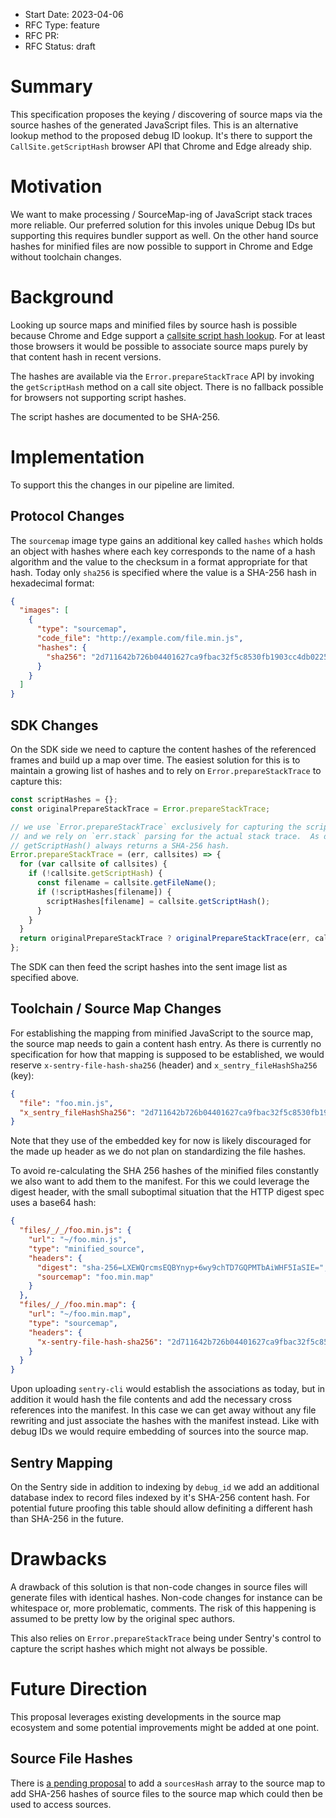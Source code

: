 - Start Date: 2023-04-06
- RFC Type: feature
- RFC PR: <link>
- RFC Status: draft

# Summary

This specification proposes the keying / discovering of source maps via
the source hashes of the generated JavaScript files.  This is an alternative
lookup method to the proposed debug ID lookup.  It's there to support the
`CallSite.getScriptHash` browser API that Chrome and Edge already ship.

# Motivation

We want to make processing / SourceMap-ing of JavaScript stack traces more
reliable.  Our preferred solution for this involes unique Debug IDs but
supporting this requires bundler support as well.  On the other hand source
hashes for minified files are now possible to support in Chrome and Edge
without toolchain changes.

# Background

Looking up source maps and minified files by source hash is possible because Chrome and Edge support a [callsite script hash lookup](https://github.com/MicrosoftEdge/DevTools/blob/main/explainers/SourceHash/explainer.md).
For at least those browsers it would be possible to associate source maps
purely by that content hash in recent versions.

The hashes are available via the `Error.prepareStackTrace` API by invoking
the `getScriptHash` method on a call site object.  There is no fallback
possible for browsers not supporting script hashes.

The script hashes are documented to be SHA-256.

# Implementation

To support this the changes in our pipeline are limited.

## Protocol Changes

The `sourcemap` image type gains an additional key called `hashes` which
holds an object with hashes where each key corresponds to the name of a
hash algorithm and the value to the checksum in a format appropriate for
that hash.  Today only `sha256` is specified where the value is a SHA-256
hash in hexadecimal format:

```json
{
  "images": [
    {
      "type": "sourcemap",
      "code_file": "http://example.com/file.min.js",
      "hashes": {
        "sha256": "2d711642b726b04401627ca9fbac32f5c8530fb1903cc4db02258717921a4881"
      }
    }
  ]
}
```

## SDK Changes

On the SDK side we need to capture the content hashes of the referenced
frames and build up a map over time.  The easiest solution for this is to
maintain a growing list of hashes and to rely on `Error.prepareStackTrace`
to capture this:

```javascript
const scriptHashes = {};
const originalPrepareStackTrace = Error.prepareStackTrace;

// we use `Error.prepareStackTrace` exclusively for capturing the script hashes
// and we rely on `err.stack` parsing for the actual stack trace.  As documented
// getScriptHash() always returns a SHA-256 hash.
Error.prepareStackTrace = (err, callsites) => {
  for (var callsite of callsites) {
    if (!callsite.getScriptHash) {
      const filename = callsite.getFileName();
      if (!scriptHashes[filename]) {
        scriptHashes[filename] = callsite.getScriptHash();
      }
    }
  }
  return originalPrepareStackTrace ? originalPrepareStackTrace(err, callsites) : err.stack;
};
```

The SDK can then feed the script hashes into the sent image list as specified
above.

## Toolchain / Source Map Changes

For establishing the mapping from minified JavaScript to the source map, the
source map needs to gain a content hash entry.  As there is currently no
specification for how that mapping is supposed to be established, we would
reserve `x-sentry-file-hash-sha256` (header) and `x_sentry_fileHashSha256` (key):

```json
{
  "file": "foo.min.js",
  "x_sentry_fileHashSha256": "2d711642b726b04401627ca9fbac32f5c8530fb1903cc4db02258717921a4881"
}
```

Note that they use of the embedded key for now is likely discouraged for the
made up header as we do not plan on standardizing the file hashes.

To avoid re-calculating the SHA 256 hashes of the minified files constantly we
also want to add them to the manifest.  For this we could leverage the digest
header, with the small suboptimal situation that the HTTP digest spec uses
a base64 hash:

```json
{
  "files/_/_/foo.min.js": {
    "url": "~/foo.min.js",
    "type": "minified_source",
    "headers": {
      "digest": "sha-256=LXEWQrcmsEQBYnyp+6wy9chTD7GQPMTbAiWHF5IaSIE=",
      "sourcemap": "foo.min.map"
    }
  },
  "files/_/_/foo.min.map": {
    "url": "~/foo.min.map",
    "type": "sourcemap",
    "headers": {
      "x-sentry-file-hash-sha256": "2d711642b726b04401627ca9fbac32f5c8530fb1903cc4db02258717921a4881"
    }
  }
}
```

Upon uploading `sentry-cli` would establish the associations as today, but in addition
it would hash the file contents and add the necessary cross references into the
manifest.  In this case we can get away without any file rewriting and just associate
the hashes with the manifest instead.  Like with debug IDs we would require embedding
of sources into the source map.

## Sentry Mapping

On the Sentry side in addition to indexing by `debug_id` we add an additional database
index to record files indexed by it's SHA-256 content hash.  For potential future proofing
this table should allow definiting a different hash than SHA-256 in the future.

# Drawbacks

A drawback of this solution is that non-code changes in source files
will generate files with identical hashes.  Non-code changes for instance
can be whitespace or, more problematic, comments.  The risk of this happening
is assumed to be pretty low by the original spec authors.

This also relies on `Error.prepareStackTrace` being under Sentry's control
to capture the script hashes which might not always be possible.

# Future Direction

This proposal leverages existing developments in the source map ecosystem and some potential
improvements might be added at one point.

## Source File Hashes

There is [a pending proposal](https://github.com/source-map/source-map-rfc/issues/21) to add a
`sourcesHash` array to the source map to add SHA-256 hashes of source files to the source map
which could then be used to access sources.
